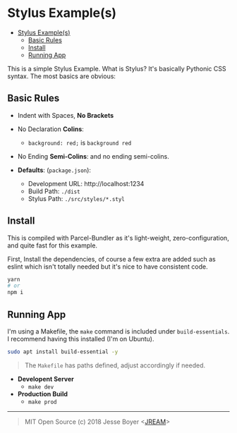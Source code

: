 <a id="markdown-stylus-examples" name="stylus-examples"></a>
# Stylus Example(s)

<!-- TOC -->

- [Stylus Example(s)](#stylus-examples)
  - [Basic Rules](#basic-rules)
  - [Install](#install)
  - [Running App](#running-app)

<!-- /TOC -->

This is a simple Stylus Example. What is Stylus? It's basically Pythonic CSS
syntax. The most basics are obvious:

<a id="markdown-basic-rules" name="basic-rules"></a>
## Basic Rules

- Indent with Spaces, **No Brackets**
- No Declaration **Colins**:
  - `background: red;` is `background red`
- No Ending **Semi-Colins**:
 and no ending semi-colins.

- **Defaults**: (`package.json`):
  - Development URL: http://localhost:1234
  - Build Path: `./dist`
  - Stylus Path: `./src/styles/*.styl`

<a id="markdown-install" name="install"></a>
## Install

This is compiled with Parcel-Bundler as it's light-weight, zero-configuration,
and quite fast for this example.

First, Install the dependencies, of course a few extra are added such as eslint
which isn't totally needed but it's nice to have consistent code.

```sh
yarn
# or
npm i
```

<a id="markdown-running-app" name="running-app"></a>
## Running App

I'm using a Makefile, the `make` command is included under `build-essentials`.
I recommend having this installed (I'm on Ubuntu).

```sh
sudo apt install build-essential -y
```

> The `Makefile` has paths defined, adjust accordingly if needed.

- **Developent Server**
  - `make dev`
- **Production Build**
  - `make prod`

---

> MIT Open Source
> (c) 2018 Jesse Boyer <[JREAM](https://jream.com)>
